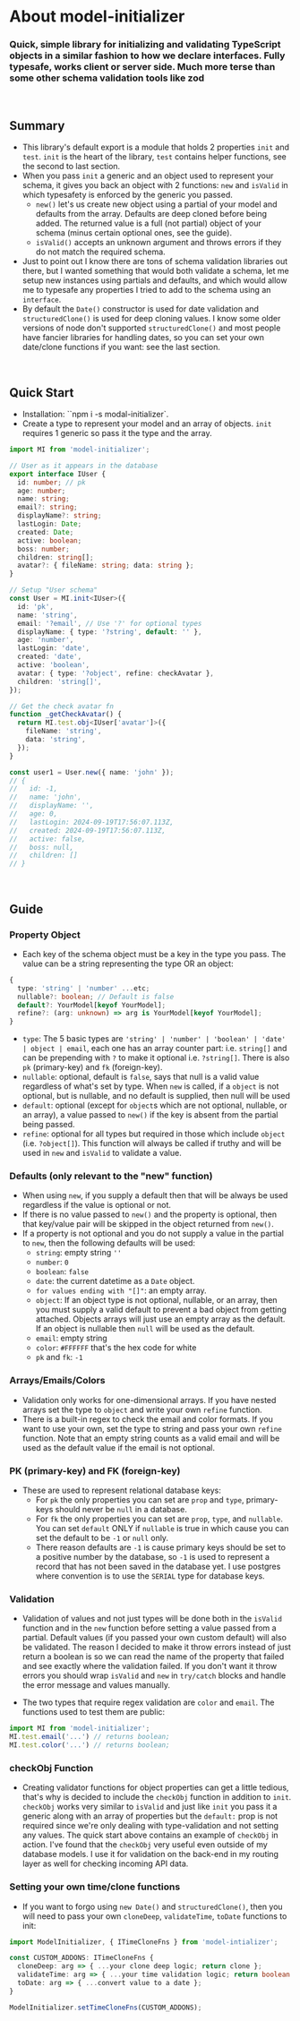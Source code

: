 # About model-initializer
<h3>Quick, simple library for initializing and validating TypeScript objects in a similar fashion to how we declare interfaces. Fully typesafe, works client or server side. Much more terse than some other schema validation tools like <b>zod</b></h3>
<br/>

## Summary
- This library's default export is a module that holds 2 properties `init` and `test`. `init` is the heart of the library, `test` contains helper functions, see the second to last section.
- When you pass `init` a generic and an object used to represent your schema, it gives you back an object with 2 functions: `new` and `isValid` in which typesafety is enforced by the generic you passed.
  - `new()` let's us create new object using a partial of your model and defaults from the array. Defaults are deep cloned before being added. The returned value is a full (not partial) object of your schema (minus certain optional ones, see the guide).
  - `isValid()` accepts an unknown argument and throws errors if they do not match the required schema.
- Just to point out I know there are tons of schema validation libraries out there, but I wanted something that would both validate a schema, let me setup new instances using partials and defaults, and which would allow me to typesafe any properties I tried to add to the schema using an `interface`.
- By default the `Date()` constructor is used for date validation and `structuredClone()` is used for deep cloning values. I know some older versions of node don't supported `structuredClone()` and most people have fancier libraries for handling dates, so you can set your own date/clone functions if you want: see the last section.
<br/>


## Quick Start
- Installation: ``npm i -s modal-initializer`.
- Create a type to represent your model and an array of objects. `init` requires 1 generic so pass it the type and the array.

```typescript
import MI from 'model-initializer';

// User as it appears in the database
export interface IUser {
  id: number; // pk
  age: number;
  name: string;
  email?: string;
  displayName?: string;
  lastLogin: Date;
  created: Date;
  active: boolean;
  boss: number;
  children: string[];
  avatar?: { fileName: string; data: string };
}

// Setup "User schema"
const User = MI.init<IUser>({
  id: 'pk',
  name: 'string',
  email: '?email', // Use '?' for optional types
  displayName: { type: '?string', default: '' },
  age: 'number',
  lastLogin: 'date',
  created: 'date',
  active: 'boolean',
  avatar: { type: '?object', refine: checkAvatar },
  children: 'string[]',
});

// Get the check avatar fn
function _getCheckAvatar() {
  return MI.test.obj<IUser['avatar']>({
    fileName: 'string',
    data: 'string',
  });
}

const user1 = User.new({ name: 'john' });
// {
//   id: -1,
//   name: 'john',
//   displayName: '',
//   age: 0,
//   lastLogin: 2024-09-19T17:56:07.113Z,
//   created: 2024-09-19T17:56:07.113Z,
//   active: false,
//   boss: null,
//   children: []
// }
```
<br/>


## Guide

### Property Object

- Each key of the schema object must be a key in the type you pass. The value can be a string representing the type OR an object:
```typescript
{
  type: 'string' | 'number' ...etc;
  nullable?: boolean; // Default is false
  default?: YourModel[keyof YourModel];
  refine?: (arg: unknown) => arg is YourModel[keyof YourModel];
}
```
- `type`: The 5 basic types are `'string' | 'number' | 'boolean' | 'date' | object | email`, each one has an array counter part: i.e. `string[]` and can be prepending with `?` to make it optional i.e. `?string[]`. There is also `pk` (primary-key) and `fk` (foreign-key).
- `nullable`: optional, default is `false`, says that null is a valid value regardless of what's set by type. When `new` is called, if a `object` is not optional, but is nullable, and no default is supplied, then null will be used
- `default`: optional (except for `object`s which are not optional, nullable, or an array), a value passed to `new()` if the key is absent from the partial being passed.
- `refine`: optional for all types but required in those which include `object` (i.e. `?object[]`). This function will always be called if truthy and will be used in `new` and `isValid` to validate a value.

### Defaults (only relevant to the "new" function)
- When using `new`, if you supply a default then that will be always be used regardless if the value is optional or not. 
- If there is no value passed to `new()` and the property is optional, then that key/value pair will be skipped in the object returned from `new()`.
- If a property is not optional and you do not supply a value in the partial to `new`, then the following defaults will be used:
  - `string`: empty string `''`
  - `number`: `0`
  - `boolean`: `false`
  - `date`: the current datetime as a `Date` object.
  - `for values ending with "[]"`: an empty array.
  - `object`: If an object type is not optional, nullable, or an array, then you must supply a valid default to prevent a bad object from getting attached. Objects arrays will just use an empty array as the default. If an object is nullable then `null` will be used as the default.
  - `email`: empty string
  - `color`: `#FFFFFF` that's the hex code for white
  - `pk` and `fk`: `-1`

### Arrays/Emails/Colors
- Validation only works for one-dimensional arrays. If you have nested arrays set the type to `object` and write your own `refine` function.
- There is a built-in regex to check the email and color formats. If you want to use your own, set the type to string and pass your own `refine` function. Note that an empty string counts as a valid email and will be used as the default value if the email is not optional.

### PK (primary-key) and FK (foreign-key)
- These are used to represent relational database keys:
  - For `pk` the only properties you can set are `prop` and `type`, primary-keys should never be `null` in a database.
  - For `fk` the only properties you can set are `prop`, `type`, and `nullable`. You can set `default` ONLY if `nullable` is true in which cause you can set the default to be `-1` or `null` only.
  - There reason defaults are `-1` is cause primary keys should be set to a positive number by the database, so `-1` is used to represent a record that has not been saved in the database yet. I use postgres where convention is to use the `SERIAL` type for database keys.

### Validation
- Validation of values and not just types will be done both in the `isValid` function and in the `new` function before setting a value passed from a partial. Default values (if you passed your own custom default) will also be validated. The reason I decided to make it throw errors instead of just return a boolean is so we can read the name of the property that failed and see exactly where the validation failed. If you don't want it throw errors you should wrap `isValid` and `new` in `try/catch` blocks and handle the error message and values manually.

- The two types that require regex validation are `color` and `email`. The functions used to test them are public:
```typescript
import MI from 'model-initializer';
MI.test.email('...') // returns boolean;
MI.test.color('...') // returns boolean;
```

### checkObj Function
- Creating validator functions for object properties can get a little tedious, that's why is decided to include the `checkObj` function in addition to `init`. `checkObj` works very similar to `isValid` and just like `init` you pass it a generic along with an array of properties but the `default:` prop is not required since we're only dealing with type-validation and not setting any values. The quick start above contains an example of `checkObj` in action. I've found that the `checkObj` very useful even outside of my database models. I use it for validation on the back-end in my routing layer as well for checking incoming API data.

### Setting your own time/clone functions
- If you want to forgo using `new Date()` and `structuredClone()`, then you will need to pass your own `cloneDeep`, `validateTime`, `toDate` functions to init:
```typescript
import ModelInitializer, { ITimeCloneFns } from 'model-intializer';

const CUSTOM_ADDONS: ITimeCloneFns {
  cloneDeep: arg => { ...your clone deep logic; return clone };
  validateTime: arg => { ...your time validation logic; return boolean };
  toDate: arg => { ...convert value to a date };
}

ModelInitializer.setTimeCloneFns(CUSTOM_ADDONS);
```
